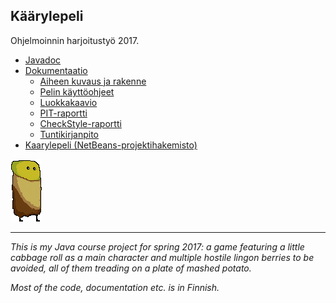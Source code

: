 
## Käärylepeli 

Ohjelmoinnin harjoitustyö 2017.
* [Javadoc](https://github.com/nullkaaryle/kaarylepeli/tree/master/javadoc)
* [Dokumentaatio](https://github.com/nullkaaryle/kaarylepeli/tree/master/dokumentaatio)
  * [Aiheen kuvaus ja rakenne](https://github.com/nullkaaryle/kaarylepeli/blob/master/dokumentaatio/aiheenKuvausJaRakenne.md)
  * [Pelin käyttöohjeet](https://github.com/nullkaaryle/kaarylepeli/blob/master/dokumentaatio/kuvallinenKayttoohje.md)
  * [Luokkakaavio](https://github.com/nullkaaryle/kaarylepeli/blob/master/dokumentaatio/kaaviot/luokkakaavio_pysty_20170221.png)
  * [PIT-raportti](https://github.com/nullkaaryle/kaarylepeli/blob/master/dokumentaatio/pit/index.html)
  * [CheckStyle-raportti](https://github.com/nullkaaryle/kaarylepeli/blob/master/dokumentaatio/checkstyle/checkstyle.html)
  * [Tuntikirjanpito](https://github.com/nullkaaryle/kaarylepeli/blob/master/dokumentaatio/tuntikirjanpito.md)
* [Kaarylepeli (NetBeans-projektihakemisto)](https://github.com/nullkaaryle/kaarylepeli/tree/master/kaarylepeli)

![Kääryle](https://github.com/nullkaaryle/kaarylepeli/blob/master/kaarylepeli/src/main/resources/kaarylepelikuvat/kaaryle.png)

* * *

*This is my Java course project for spring 2017: a game featuring a little cabbage roll as a main character and multiple hostile lingon berries to be avoided, all of them treading on a plate of mashed potato.* 

*Most of the code, documentation etc. is in Finnish.*

